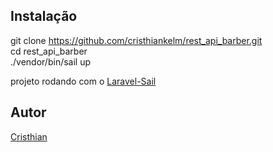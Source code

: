 ## Instalação

git clone https://github.com/cristhiankelm/rest_api_barber.git <br>
cd rest_api_barber <br>
./vendor/bin/sail up <br>

projeto rodando com o <a href="https://laravel.com/docs/9.x/sail#installing-sail-into-existing-applications">Laravel-Sail</a>


## Autor

<a href="https://www.cristhiankelm.me">Cristhian</a>

